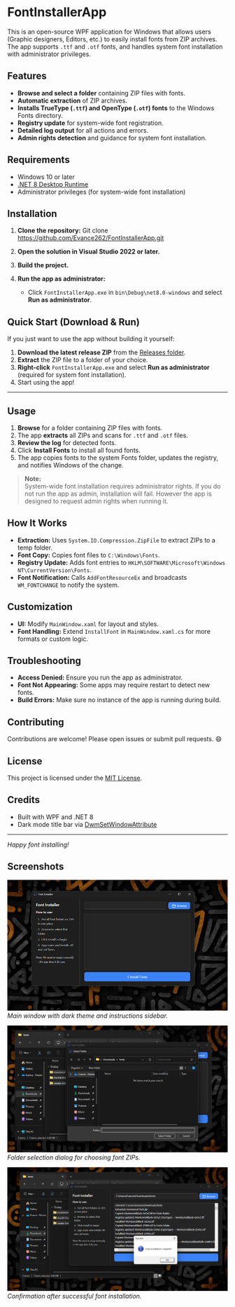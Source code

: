# FontInstallerApp

This is an open-source WPF application for Windows that allows users (Graphic designers, Editors, etc.) to easily install fonts from ZIP archives. The app  supports `.ttf` and `.otf` fonts, and handles system font installation with administrator privileges.

## Features

- **Browse and select a folder** containing ZIP files with fonts.
- **Automatic extraction** of ZIP archives.
- **Installs TrueType (`.ttf`) and OpenType (`.otf`) fonts** to the Windows Fonts directory.
- **Registry update** for system-wide font registration.
- **Detailed log output** for all actions and errors.
- **Admin rights detection** and guidance for system font installation.


## Requirements

- Windows 10 or later
- [.NET 8 Desktop Runtime](https://dotnet.microsoft.com/en-us/download/dotnet/8.0)
- Administrator privileges (for system-wide font installation)

## Installation

1. **Clone the repository:** Git clone https://github.com/Evance262/FontInstallerApp.git
2. **Open the solution in Visual Studio 2022 or later.**

3. **Build the project.**

4. **Run the app as administrator:**
   - Click `FontInstallerApp.exe` in `bin\Debug\net8.0-windows` and select **Run as administrator**.

## Quick Start (Download & Run)

If you just want to use the app without building it yourself:

1. **Download the latest release ZIP** from the [Releases folder](https://github.com/Evance262/FontInstallerApp/tree/master/FontInstallerApp/versions).
2. **Extract** the ZIP file to a folder of your choice.
3. **Right-click** `FontInstallerApp.exe` and select **Run as administrator** (required for system font installation).
4. Start using the app!


---

## Usage

1. **Browse** for a folder containing ZIP files with fonts.
2. The app **extracts** all ZIPs and scans for `.ttf` and `.otf` files.
3. **Review the log** for detected fonts.
4. Click **Install Fonts** to install all found fonts.
5. The app copies fonts to the system Fonts folder, updates the registry, and notifies Windows of the change.

> **Note:**  
> System-wide font installation requires administrator rights. If you do not run the app as admin, installation will fail. However the app is designed to request admin rights when running it.

## How It Works

- **Extraction:** Uses `System.IO.Compression.ZipFile` to extract ZIPs to a temp folder.
- **Font Copy:** Copies font files to `C:\Windows\Fonts`.
- **Registry Update:** Adds font entries to `HKLM\SOFTWARE\Microsoft\Windows NT\CurrentVersion\Fonts`.
- **Font Notification:** Calls `AddFontResourceEx` and broadcasts `WM_FONTCHANGE` to notify the system.

## Customization

- **UI:** Modify `MainWindow.xaml` for layout and styles.
- **Font Handling:** Extend `InstallFont` in `MainWindow.xaml.cs` for more formats or custom logic.

## Troubleshooting

- **Access Denied:** Ensure you run the app as administrator.
- **Font Not Appearing:** Some apps may require restart to detect new fonts.
- **Build Errors:** Make sure no instance of the app is running during build.

## Contributing

Contributions are welcome! Please open issues or submit pull requests. :smile:

## License

This project is licensed under the [MIT License](LICENSE).

## Credits

- Built with WPF and .NET 8
- Dark mode title bar via [DwmSetWindowAttribute](https://learn.microsoft.com/en-us/windows/win32/api/dwmapi/nf-dwmapi-dwmsetwindowattribute)

---

*Happy font installing!*


## Screenshots

![Main UI](docs/screenshot_main.png)  
*Main window with dark theme and instructions sidebar.*

![Browse Dialog](docs/screenshot_browse.png)  
*Folder selection dialog for choosing font ZIPs.*

![Installation Complete](docs/screenshot_complete.png)  
*Confirmation after successful font installation.*